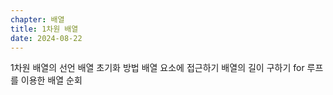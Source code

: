 ```yaml
---
chapter: 배열
title: 1차원 배열
date: 2024-08-22
---
```

1차원 배열의 선언
배열 초기화 방법
배열 요소에 접근하기
배열의 길이 구하기
for 루프를 이용한 배열 순회